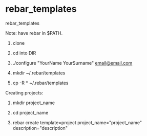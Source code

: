rebar_templates
===============

rebar_templates

Note: have rebar in $PATH.

1) clone 

2) cd into DIR

3) ./configure "YourName YourSurname" email@email.com

4) mkdir ~/.rebar/templates

5) cp -R * ~/.rebar/templates


Creating projects:

1) mkdir project_name

2) cd project_name

3) rebar create template=project project_name="project_name" description="description"


